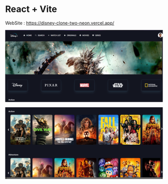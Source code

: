 # React + Vite
WebSite : https://disney-clone-two-neon.vercel.app/

![alt text](image.png)

![alt text](image-1.png)
